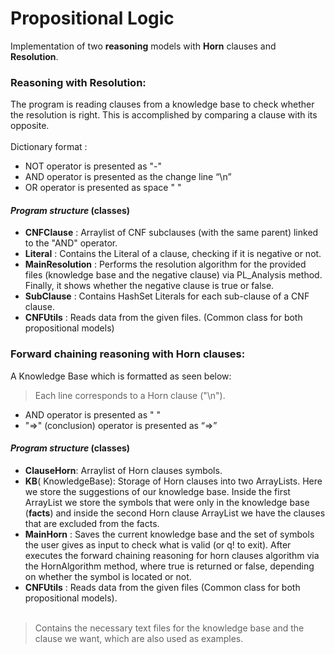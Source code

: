 # Propositional Logic

Implementation of two **reasoning** models with **Horn** clauses and **Resolution**.

### Reasoning with Resolution:

The program is reading clauses from a knowledge base to check whether the resolution is right. This is accomplished by comparing a clause with its opposite. <br><br>
Dictionary format :
  - NOT operator is presented as "-"
  - AND operator is presented as the change line “\n”
  - OR operator is presented as space " "
 #### *Program structure* (classes) <br>
- **CNFClause** : Arraylist of CNF subclauses (with the same parent) linked to the "AND" operator. <br>
- **Literal** : Contains the Literal of a clause, checking if it is negative or not.<br>
- **MainResolution** : Performs the resolution algorithm for the provided files (knowledge base and the negative clause) via PL_Analysis method. Finally, it shows whether the negative clause is true or false.<br>
- **SubClause** : Contains HashSet Literals for each sub-clause of a CNF clause.<br>
- **CNFUtils** : Reads data from the given files. (Common class for both propositional models)<br>

### Forward chaining reasoning with Horn clauses:
A Knowledge Base which is formatted as seen below:

>Each line corresponds to a Horn clause ("\n").
 - AND operator is presented as " "
 - "=>" (conclusion) operator is presented as “=>”
#### *Program structure* (classes)<br>
 - **ClauseHorn**: Arraylist of Horn clauses symbols.<br>
 - **KB**( KnowledgeBase): Storage of Horn clauses into two ArrayLists.
 Here we store the suggestions of our knowledge base. Inside the first
 ArrayList we store the symbols that were only in the knowledge base (**facts**)
  and inside the second Horn clause ArrayList we have the clauses that are excluded from the facts.<br> 
 - **MainHorn** : Saves the current knowledge base and the set of symbols
the user gives as input to check what is valid (or q! to exit). After
executes the forward chaining reasoning for horn clauses algorithm via the HornAlgorithm method, where true is returned
or false, depending on whether the symbol is located or not.<br>
- **CNFUtils** : Reads data from the given files (Common class for both propositional models).<br><br>

> Contains the necessary text files for the knowledge base and the clause
we want, which are also used as examples.
